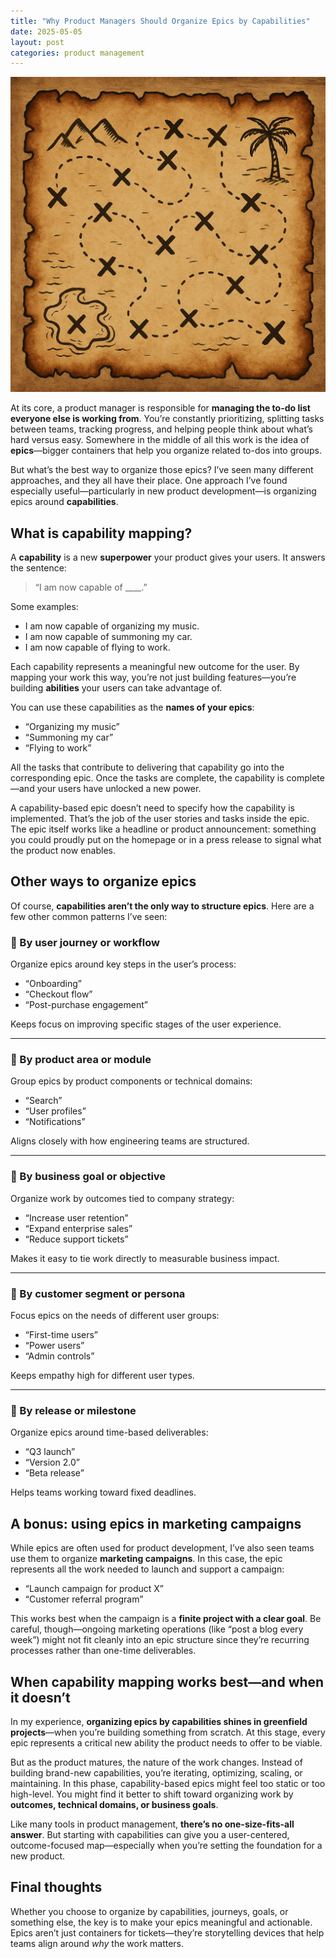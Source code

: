 ```yaml
---
title: "Why Product Managers Should Organize Epics by Capabilities"
date: 2025-05-05
layout: post
categories: product management
---
```


![Capability Mapping](/assets/images/epic_pirate_map.png)

At its core, a product manager is responsible for **managing the to-do list everyone else is working from**. You’re constantly prioritizing, splitting tasks between teams, tracking progress, and helping people think about what’s hard versus easy. Somewhere in the middle of all this work is the idea of **epics**—bigger containers that help you organize related to-dos into groups.

But what’s the best way to organize those epics? I’ve seen many different approaches, and they all have their place. One approach I’ve found especially useful—particularly in new product development—is organizing epics around **capabilities**.

## What is capability mapping?

A **capability** is a new **superpower** your product gives your users. It answers the sentence:

> “I am now capable of ____.”

Some examples:

- I am now capable of organizing my music.
- I am now capable of summoning my car.
- I am now capable of flying to work.

Each capability represents a meaningful new outcome for the user. By mapping your work this way, you’re not just building features—you’re building **abilities** your users can take advantage of.

You can use these capabilities as the **names of your epics**:

- “Organizing my music”
- “Summoning my car”
- “Flying to work”

All the tasks that contribute to delivering that capability go into the corresponding epic. Once the tasks are complete, the capability is complete—and your users have unlocked a new power.

A capability-based epic doesn’t need to specify how the capability is implemented. That’s the job of the user stories and tasks inside the epic. The epic itself works like a headline or product announcement: something you could proudly put on the homepage or in a press release to signal what the product now enables.

## Other ways to organize epics

Of course, **capabilities aren’t the only way to structure epics**. Here are a few other common patterns I’ve seen:

### 🔹 By user journey or workflow

Organize epics around key steps in the user’s process:

- “Onboarding”
- “Checkout flow”
- “Post-purchase engagement”

Keeps focus on improving specific stages of the user experience.

---

### 🔹 By product area or module

Group epics by product components or technical domains:

- “Search”
- “User profiles”
- “Notifications”

Aligns closely with how engineering teams are structured.

---

### 🔹 By business goal or objective

Organize work by outcomes tied to company strategy:

- “Increase user retention”
- “Expand enterprise sales”
- “Reduce support tickets”

Makes it easy to tie work directly to measurable business impact.

---

### 🔹 By customer segment or persona

Focus epics on the needs of different user groups:

- “First-time users”
- “Power users”
- “Admin controls”

Keeps empathy high for different user types.

---

### 🔹 By release or milestone

Organize epics around time-based deliverables:

- “Q3 launch”
- “Version 2.0”
- “Beta release”

Helps teams working toward fixed deadlines.

## A bonus: using epics in marketing campaigns

While epics are often used for product development, I’ve also seen teams use them to organize **marketing campaigns**. In this case, the epic represents all the work needed to launch and support a campaign:

- “Launch campaign for product X”
- “Customer referral program”

This works best when the campaign is a **finite project with a clear goal**. Be careful, though—ongoing marketing operations (like “post a blog every week”) might not fit cleanly into an epic structure since they’re recurring processes rather than one-time deliverables.

## When capability mapping works best—and when it doesn’t

In my experience, **organizing epics by capabilities shines in greenfield projects**—when you’re building something from scratch. At this stage, every epic represents a critical new ability the product needs to offer to be viable.

But as the product matures, the nature of the work changes. Instead of building brand-new capabilities, you’re iterating, optimizing, scaling, or maintaining. In this phase, capability-based epics might feel too static or too high-level. You might find it better to shift toward organizing work by **outcomes, technical domains, or business goals**.

Like many tools in product management, **there’s no one-size-fits-all answer**. But starting with capabilities can give you a user-centered, outcome-focused map—especially when you’re setting the foundation for a new product.

## Final thoughts

Whether you choose to organize by capabilities, journeys, goals, or something else, the key is to make your epics meaningful and actionable. Epics aren’t just containers for tickets—they’re storytelling devices that help teams align around *why* the work matters.
